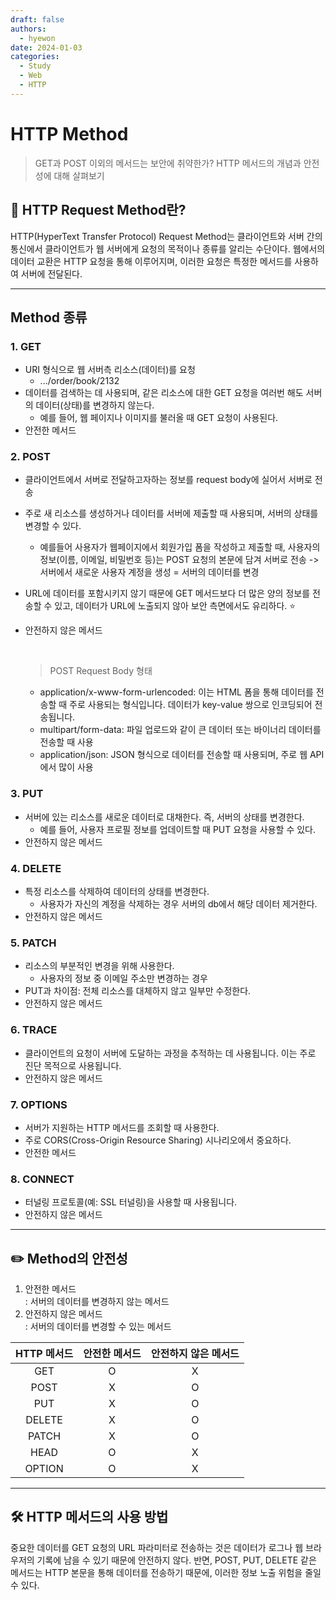 ```yaml
---
draft: false
authors:
  - hyewon
date: 2024-01-03
categories:
  - Study
  - Web
  - HTTP
---
```

# HTTP Method
> GET과 POST 이외의 메서드는 보안에 취약한가? HTTP 메서드의 개념과 안전성에 대해 살펴보기
<!-- more -->
## 👀 HTTP Request Method란?
HTTP(HyperText Transfer Protocol) Request Method는 클라이언트와 서버 간의 통신에서 클라이언트가 웹 서버에게 요청의 목적이나 종류를 알리는 수단이다. 웹에서의 데이터 교환은 HTTP 요청을 통해 이루어지며, 이러한 요청은 특정한 메서드를 사용하여 서버에 전달된다.

---
## Method 종류

### 1. GET
- URI 형식으로 웹 서버측 리소스(데이터)를 요청 
    - .../order/book/2132
- 데이터를 검색하는 데 사용되며, 같은 리소스에 대한 GET 요청을 여러번 해도 서버의 데이터(상태)를 변경하지 않는다.  
    - 예를 들어, 웹 페이지나 이미지를 불러올 때 GET 요청이 사용된다.
- 안전한 메서드

### 2. POST
- 클라이언트에서 서버로 전달하고자하는 정보를 request body에 실어서 서버로 전송
- 주로 새 리소스를 생성하거나 데이터를 서버에 제출할 때 사용되며, 서버의 상태를 변경할 수 있다. 
  - 예를들어 사용자가 웹페이지에서 회원가입 폼을 작성하고 제출할 때, 사용자의 정보(이름, 이메일, 비밀번호 등)는 POST 요청의 본문에 담겨 서버로 전송 -> 서버에서 새로운 사용자 계정을 생성 = 서버의 데이터를 변경
- URL에 데이터를 포함시키지 않기 때문에 GET 메서드보다 더 많은 양의 정보를 전송할 수 있고, 데이터가 URL에 노출되지 않아 보안 측면에서도 유리하다. ⭐️  
- 안전하지 않은 메서드

    <br>

    > POST Request Body 형태
      
    - application/x-www-form-urlencoded: 이는 HTML 폼을 통해 데이터를 전송할 때 주로 사용되는 형식입니다. 데이터가 key-value 쌍으로 인코딩되어 전송됩니다.
    - multipart/form-data: 파일 업로드와 같이 큰 데이터 또는 바이너리 데이터를 전송할 때 사용
    - application/json: JSON 형식으로 데이터를 전송할 때 사용되며, 주로 웹 API에서 많이 사용

### 3. PUT
- 서버에 있는 리소스를 새로운 데이터로 대채한다. 즉, 서버의 상태를 변경한다.
    - 예를 들어, 사용자 프로필 정보를 업데이트할 때 PUT 요청을 사용할 수 있다.
- 안전하지 않은 메서드

### 4. DELETE
- 특정 리소스를 삭제하여 데이터의 상태를 변경한다.
    - 사용자가 자신의 계정을 삭제하는 경우 서버의 db에서 해당 데이터 제거한다. 
- 안전하지 않은 메서드

### 5. PATCH
- 리소스의 부분적인 변경을 위해 사용한다. 
    -  사용자의 정보 중 이메일 주소만 변경하는 경우
- PUT과 차이점: 전체 리소스를 대체하지 않고 일부만 수정한다.
- 안전하지 않은 메서드

### 6. TRACE
- 클라이언트의 요청이 서버에 도달하는 과정을 추적하는 데 사용됩니다. 이는 주로 진단 목적으로 사용됩니다.
- 안전하지 않은 메서드

### 7. OPTIONS
- 서버가 지원하는 HTTP 메서드를 조회할 때 사용한다.
- 주로 CORS(Cross-Origin Resource Sharing) 시나리오에서 중요하다.
- 안전한 메서드

### 8. CONNECT
- 터널링 프로토콜(예: SSL 터널링)을 사용할 때 사용됩니다.
- 안전하지 않은 메서드

---
## ✏️ Method의 안전성

1. 안전한 메서드  
: 서버의 데이터를 변경하지 않는 메서드  
2. 안전하지 않은 메서드   
: 서버의 데이터를 변경할 수 있는 메서드

| HTTP 메서드 | 안전한 메서드 | 안전하지 않은 메서드 |
|:-----------:|:------------:|:-----------------:|
| GET         |      O       |         X         |
| POST        |      X       |         O         |
| PUT         |      X       |         O         |
| DELETE      |      X       |         O         |
| PATCH       |      X       |         O         |
| HEAD        |      O       |         X         |
| OPTION      |      O       |         X         |


---
## 🛠️ HTTP 메서드의 사용 방법  

중요한 데이터를 GET 요청의 URL 파라미터로 전송하는 것은 데이터가 로그나 웹 브라우저의 기록에 남을 수 있기 때문에 안전하지 않다. 반면, POST, PUT, DELETE 같은 메서드는 HTTP 본문을 통해 데이터를 전송하기 때문에, 이러한 정보 노출 위험을 줄일 수 있다.



<br>
<br>
<br>
<br>
<br>